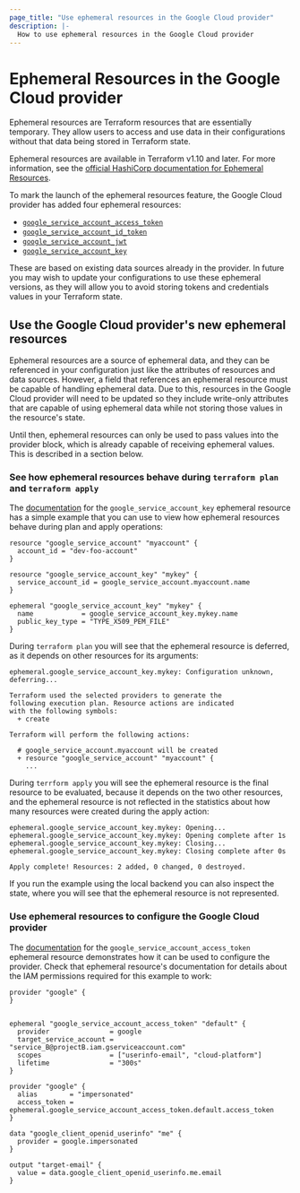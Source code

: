 ```yaml
---
page_title: "Use ephemeral resources in the Google Cloud provider"
description: |-
  How to use ephemeral resources in the Google Cloud provider
---
```


# Ephemeral Resources in the Google Cloud provider

Ephemeral resources are Terraform resources that are essentially temporary. They allow users to access and use data in their configurations without that data being stored in Terraform state.

Ephemeral resources are available in Terraform v1.10 and later. For more information, see the [official HashiCorp documentation for Ephemeral Resources](https://developer.hashicorp.com/terraform/language/resources/ephemeral).

To mark the launch of the ephemeral resources feature, the Google Cloud provider has added four ephemeral resources:
- [`google_service_account_access_token`](https://registry.terraform.io/providers/hashicorp/google/latest/docs/ephemeral-resources/service_account_access_token)
- [`google_service_account_id_token`](https://registry.terraform.io/providers/hashicorp/google/latest/docs/ephemeral-resources/service_account_id_token)
- [`google_service_account_jwt`](https://registry.terraform.io/providers/hashicorp/google/latest/docs/ephemeral-resources/service_account_jwt)
- [`google_service_account_key`](https://registry.terraform.io/providers/hashicorp/google/latest/docs/ephemeral-resources/service_account_key)

These are based on existing data sources already in the provider. In future you may wish to update your configurations to use these ephemeral versions, as they will allow you to avoid storing tokens and credentials values in your Terraform state.

## Use the Google Cloud provider's new ephemeral resources

Ephemeral resources are a source of ephemeral data, and they can be referenced in your configuration just like the attributes of resources and data sources. However, a field that references an ephemeral resource must be capable of handling ephemeral data. Due to this, resources in the Google Cloud provider will need to be updated so they include write-only attributes that are capable of using ephemeral data while not storing those values in the resource's state. 

Until then, ephemeral resources can only be used to pass values into the provider block, which is already capable of receiving ephemeral values. This is described in a section below.

### See how ephemeral resources behave during `terraform plan` and `terraform apply`

The [documentation](https://registry.terraform.io/providers/hashicorp/google/latest/docs/ephemeral-resources/service_account_key) for the `google_service_account_key` ephemeral resource has a simple example that you can use to view how ephemeral resources behave during plan and apply operations:

```hcl
resource "google_service_account" "myaccount" {
  account_id = "dev-foo-account"
}

resource "google_service_account_key" "mykey" {
  service_account_id = google_service_account.myaccount.name
}

ephemeral "google_service_account_key" "mykey" {
  name            = google_service_account_key.mykey.name
  public_key_type = "TYPE_X509_PEM_FILE"
}
```

During `terraform plan` you will see that the ephemeral resource is deferred, as it depends on other resources for its arguments:

```
ephemeral.google_service_account_key.mykey: Configuration unknown, deferring...

Terraform used the selected providers to generate the
following execution plan. Resource actions are indicated
with the following symbols:
  + create

Terraform will perform the following actions:

  # google_service_account.myaccount will be created
  + resource "google_service_account" "myaccount" {
    ...
```

During `terrform apply` you will see the ephemeral resource is the final resource to be evaluated, because it depends on the two other resources, and the ephemeral resource is not reflected in the statistics about how many resources were created during the apply action:

```
ephemeral.google_service_account_key.mykey: Opening...
ephemeral.google_service_account_key.mykey: Opening complete after 1s
ephemeral.google_service_account_key.mykey: Closing...
ephemeral.google_service_account_key.mykey: Closing complete after 0s

Apply complete! Resources: 2 added, 0 changed, 0 destroyed.
```

If you run the example using the local backend you can also inspect the state, where you will see that the ephemeral resource is not represented.


### Use ephemeral resources to configure the Google Cloud provider

The [documentation](https://registry.terraform.io/providers/hashicorp/google/latest/docs/ephemeral-resources/service_account_access_token) for the `google_service_account_access_token` ephemeral resource demonstrates how it can be used to configure the provider. Check that ephemeral resource's documentation for details about the IAM permissions required for this example to work:

```hcl
provider "google" {
}


ephemeral "google_service_account_access_token" "default" {
  provider               = google
  target_service_account = "service_B@projectB.iam.gserviceaccount.com"
  scopes                 = ["userinfo-email", "cloud-platform"]
  lifetime               = "300s"
}

provider "google" {
  alias        = "impersonated"
  access_token = ephemeral.google_service_account_access_token.default.access_token
}

data "google_client_openid_userinfo" "me" {
  provider = google.impersonated
}

output "target-email" {
  value = data.google_client_openid_userinfo.me.email
}
```

